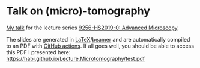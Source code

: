 # Talk on (micro)-tomography

[My talk](https://ilias.unibe.ch/goto_ilias3_unibe_sess_1555744.html) for the lecture series [9256-HS2019-0: Advanced Microscopy](https://ilias.unibe.ch/ilias.php?cal_agenda_per=4&backpd=1&ref_id=1478602&cmdClass=ilcalendarpresentationgui&cmdNode=y2:n0:72&baseClass=ilrepositorygui).

The slides are generated in [LaTeX](https://www.latex-project.org/)/[beamer](https://bitbucket.org/rivanvx/beamer/wiki/Home) and are automatically compiled to an PDF with [GitHub actions](https://github.com/actions/).
If all goes well, you should be able to access this PDF I presented here: https://habi.github.io/Lecture.Microtomography/test.pdf

